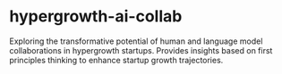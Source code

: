 # hypergrowth-ai-collab
Exploring the transformative potential of human and language model collaborations in hypergrowth startups. Provides insights based on first principles thinking to enhance startup growth trajectories.
